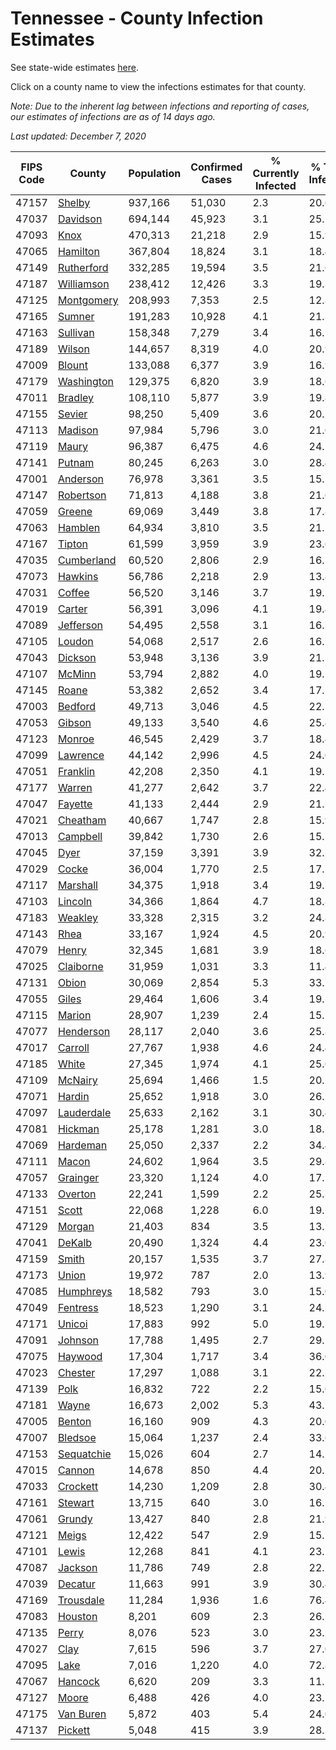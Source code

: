 # Tennessee - County Infection Estimates

See state-wide estimates [here](/infections/us-tn).

Click on a county name to view the infections estimates for that county.

*Note: Due to the inherent lag between infections and reporting of cases, our estimates of infections are as of 14 days ago.*

*Last updated: December 7, 2020*

|   FIPS Code |                   County |   Population |   Confirmed Cases |   % Currently Infected |   % Total Infected |
|-------------|--------------------------|--------------|-------------------|------------------------|--------------------|
|       47157 |         [Shelby](shelby) |      937,166 |            51,030 |                    2.3 |               20.6 |
|       47037 |     [Davidson](davidson) |      694,144 |            45,923 |                    3.1 |               25.2 |
|       47093 |             [Knox](knox) |      470,313 |            21,218 |                    2.9 |               15.9 |
|       47065 |     [Hamilton](hamilton) |      367,804 |            18,824 |                    3.1 |               18.4 |
|       47149 | [Rutherford](rutherford) |      332,285 |            19,594 |                    3.5 |               21.6 |
|       47187 | [Williamson](williamson) |      238,412 |            12,426 |                    3.3 |               19.3 |
|       47125 | [Montgomery](montgomery) |      208,993 |             7,353 |                    2.5 |               12.8 |
|       47165 |         [Sumner](sumner) |      191,283 |            10,928 |                    4.1 |               21.3 |
|       47163 |     [Sullivan](sullivan) |      158,348 |             7,279 |                    3.4 |               16.1 |
|       47189 |         [Wilson](wilson) |      144,657 |             8,319 |                    4.0 |               20.9 |
|       47009 |         [Blount](blount) |      133,088 |             6,377 |                    3.9 |               16.9 |
|       47179 | [Washington](washington) |      129,375 |             6,820 |                    3.9 |               18.6 |
|       47011 |       [Bradley](bradley) |      108,110 |             5,877 |                    3.9 |               19.8 |
|       47155 |         [Sevier](sevier) |       98,250 |             5,409 |                    3.6 |               20.2 |
|       47113 |       [Madison](madison) |       97,984 |             5,796 |                    3.0 |               21.0 |
|       47119 |           [Maury](maury) |       96,387 |             6,475 |                    4.6 |               24.2 |
|       47141 |         [Putnam](putnam) |       80,245 |             6,263 |                    3.0 |               28.4 |
|       47001 |     [Anderson](anderson) |       76,978 |             3,361 |                    3.5 |               15.5 |
|       47147 |   [Robertson](robertson) |       71,813 |             4,188 |                    3.8 |               21.6 |
|       47059 |         [Greene](greene) |       69,069 |             3,449 |                    3.8 |               17.8 |
|       47063 |       [Hamblen](hamblen) |       64,934 |             3,810 |                    3.5 |               21.5 |
|       47167 |         [Tipton](tipton) |       61,599 |             3,959 |                    3.9 |               23.6 |
|       47035 | [Cumberland](cumberland) |       60,520 |             2,806 |                    2.9 |               16.7 |
|       47073 |       [Hawkins](hawkins) |       56,786 |             2,218 |                    2.9 |               13.8 |
|       47031 |         [Coffee](coffee) |       56,520 |             3,146 |                    3.7 |               19.5 |
|       47019 |         [Carter](carter) |       56,391 |             3,096 |                    4.1 |               19.4 |
|       47089 |   [Jefferson](jefferson) |       54,495 |             2,558 |                    3.1 |               16.7 |
|       47105 |         [Loudon](loudon) |       54,068 |             2,517 |                    2.6 |               16.7 |
|       47043 |       [Dickson](dickson) |       53,948 |             3,136 |                    3.9 |               21.1 |
|       47107 |         [McMinn](mcminn) |       53,794 |             2,882 |                    4.0 |               19.2 |
|       47145 |           [Roane](roane) |       53,382 |             2,652 |                    3.4 |               17.5 |
|       47003 |       [Bedford](bedford) |       49,713 |             3,046 |                    4.5 |               22.5 |
|       47053 |         [Gibson](gibson) |       49,133 |             3,540 |                    4.6 |               25.4 |
|       47123 |         [Monroe](monroe) |       46,545 |             2,429 |                    3.7 |               18.4 |
|       47099 |     [Lawrence](lawrence) |       44,142 |             2,996 |                    4.5 |               24.0 |
|       47051 |     [Franklin](franklin) |       42,208 |             2,350 |                    4.1 |               19.5 |
|       47177 |         [Warren](warren) |       41,277 |             2,642 |                    3.7 |               22.4 |
|       47047 |       [Fayette](fayette) |       41,133 |             2,444 |                    2.9 |               21.5 |
|       47021 |     [Cheatham](cheatham) |       40,667 |             1,747 |                    2.8 |               15.9 |
|       47013 |     [Campbell](campbell) |       39,842 |             1,730 |                    2.6 |               15.1 |
|       47045 |             [Dyer](dyer) |       37,159 |             3,391 |                    3.9 |               32.5 |
|       47029 |           [Cocke](cocke) |       36,004 |             1,770 |                    2.5 |               17.7 |
|       47117 |     [Marshall](marshall) |       34,375 |             1,918 |                    3.4 |               19.7 |
|       47103 |       [Lincoln](lincoln) |       34,366 |             1,864 |                    4.7 |               18.8 |
|       47183 |       [Weakley](weakley) |       33,328 |             2,315 |                    3.2 |               24.8 |
|       47143 |             [Rhea](rhea) |       33,167 |             1,924 |                    4.5 |               20.9 |
|       47079 |           [Henry](henry) |       32,345 |             1,681 |                    3.9 |               18.6 |
|       47025 |   [Claiborne](claiborne) |       31,959 |             1,031 |                    3.3 |               11.4 |
|       47131 |           [Obion](obion) |       30,069 |             2,854 |                    5.3 |               33.7 |
|       47055 |           [Giles](giles) |       29,464 |             1,606 |                    3.4 |               19.5 |
|       47115 |         [Marion](marion) |       28,907 |             1,239 |                    2.4 |               15.1 |
|       47077 |   [Henderson](henderson) |       28,117 |             2,040 |                    3.6 |               25.8 |
|       47017 |       [Carroll](carroll) |       27,767 |             1,938 |                    4.6 |               24.4 |
|       47185 |           [White](white) |       27,345 |             1,974 |                    4.1 |               25.0 |
|       47109 |       [McNairy](mcnairy) |       25,694 |             1,466 |                    1.5 |               20.5 |
|       47071 |         [Hardin](hardin) |       25,652 |             1,918 |                    3.0 |               26.5 |
|       47097 | [Lauderdale](lauderdale) |       25,633 |             2,162 |                    3.1 |               30.4 |
|       47081 |       [Hickman](hickman) |       25,178 |             1,281 |                    3.0 |               18.2 |
|       47069 |     [Hardeman](hardeman) |       25,050 |             2,337 |                    2.2 |               34.4 |
|       47111 |           [Macon](macon) |       24,602 |             1,964 |                    3.5 |               29.8 |
|       47057 |     [Grainger](grainger) |       23,320 |             1,124 |                    4.0 |               17.1 |
|       47133 |       [Overton](overton) |       22,241 |             1,599 |                    2.2 |               25.3 |
|       47151 |           [Scott](scott) |       22,068 |             1,228 |                    6.0 |               19.5 |
|       47129 |         [Morgan](morgan) |       21,403 |               834 |                    3.5 |               13.7 |
|       47041 |         [DeKalb](dekalb) |       20,490 |             1,324 |                    4.4 |               23.0 |
|       47159 |           [Smith](smith) |       20,157 |             1,535 |                    3.7 |               27.8 |
|       47173 |           [Union](union) |       19,972 |               787 |                    2.0 |               13.9 |
|       47085 |   [Humphreys](humphreys) |       18,582 |               793 |                    3.0 |               15.0 |
|       47049 |     [Fentress](fentress) |       18,523 |             1,290 |                    3.1 |               24.1 |
|       47171 |         [Unicoi](unicoi) |       17,883 |               992 |                    5.0 |               19.5 |
|       47091 |       [Johnson](johnson) |       17,788 |             1,495 |                    2.7 |               29.5 |
|       47075 |       [Haywood](haywood) |       17,304 |             1,717 |                    3.4 |               36.0 |
|       47023 |       [Chester](chester) |       17,297 |             1,088 |                    3.1 |               22.5 |
|       47139 |             [Polk](polk) |       16,832 |               722 |                    2.2 |               15.6 |
|       47181 |           [Wayne](wayne) |       16,673 |             2,002 |                    5.3 |               43.7 |
|       47005 |         [Benton](benton) |       16,160 |               909 |                    4.3 |               20.0 |
|       47007 |       [Bledsoe](bledsoe) |       15,064 |             1,237 |                    2.4 |               33.6 |
|       47153 | [Sequatchie](sequatchie) |       15,026 |               604 |                    2.7 |               14.1 |
|       47015 |         [Cannon](cannon) |       14,678 |               850 |                    4.4 |               20.7 |
|       47033 |     [Crockett](crockett) |       14,230 |             1,209 |                    2.8 |               30.4 |
|       47161 |       [Stewart](stewart) |       13,715 |               640 |                    3.0 |               16.5 |
|       47061 |         [Grundy](grundy) |       13,427 |               840 |                    2.8 |               21.9 |
|       47121 |           [Meigs](meigs) |       12,422 |               547 |                    2.9 |               15.7 |
|       47101 |           [Lewis](lewis) |       12,268 |               841 |                    4.1 |               23.7 |
|       47087 |       [Jackson](jackson) |       11,786 |               749 |                    2.8 |               22.5 |
|       47039 |       [Decatur](decatur) |       11,663 |               991 |                    3.9 |               30.4 |
|       47169 |   [Trousdale](trousdale) |       11,284 |             1,936 |                    1.6 |               76.4 |
|       47083 |       [Houston](houston) |        8,201 |               609 |                    2.3 |               26.1 |
|       47135 |           [Perry](perry) |        8,076 |               523 |                    3.0 |               23.1 |
|       47027 |             [Clay](clay) |        7,615 |               596 |                    3.7 |               27.0 |
|       47095 |             [Lake](lake) |        7,016 |             1,220 |                    4.0 |               72.8 |
|       47067 |       [Hancock](hancock) |        6,620 |               209 |                    3.3 |               11.2 |
|       47127 |           [Moore](moore) |        6,488 |               426 |                    4.0 |               23.2 |
|       47175 |   [Van Buren](van-buren) |        5,872 |               403 |                    5.4 |               24.0 |
|       47137 |       [Pickett](pickett) |        5,048 |               415 |                    3.9 |               28.3 |